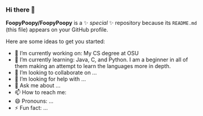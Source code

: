 ### Hi there 👋


**FoopyPoopy/FoopyPoopy** is a ✨ _special_ ✨ repository because its `README.md` (this file) appears on your GitHub profile.

Here are some ideas to get you started:

- 🔭 I’m currently working on: My CS degree at OSU 
- 🌱 I’m currently learning: Java, C, and Python. I am a beginner in all of them making an attempt to learn the languages more in depth.  
- 👯 I’m looking to collaborate on ...
- 🤔 I’m looking for help with ...
- 💬 Ask me about ...
- 📫 How to reach me: 
- 😄 Pronouns: ...
- ⚡ Fun fact: ...

